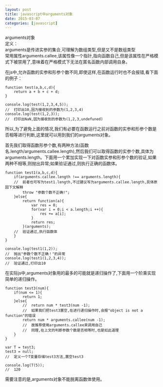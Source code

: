 ```yaml
---
layout: post
title: javascript中arguments对象
date: 2015-03-07
categories: [javascript]
---
```


arguments对象    
定义：   
arguments是传进实参的集合,可理解为数组类型,但是又不是数组类型   
常用属性arguments.callee,该属性像一个指针,指向函数自己,但是该属性在严格模式下被禁用了,意味着在严格模式下无法在匿名函数内部调用自身。

在js中,允许函数的实参和形参个数不同,即使这样,在函数运行时也不会报错,看下面的例子：

	function test(a,b,c,d){
        return a + b + c + d;
    }

	console.log(test(1,2,3,4,5));
	//	打印出10,因为接收到的参数为(1,2,3,4)
	console.log(test(1,2,3));
	//	打印出NaN,因为接收到的参数为(1,2,3,undefuned)

所以,为了避免上面的情况,我们有必要在函数运行之前对函数的实参和形参个数是否相等进行判断,这里就可以用到我们的arguments对象。

首先我们取得函数形参个数,有两种方法(函数名.length/arguments.callee.length),然后我们可以取得函数的实参个数,具体为arguments.length。下面用一个累加实现一下对函数实参和形参个数的验证,如果两种不相等,则抛出异常;如果验证通过,则执行正确的函数体。

	function test1(a,b,c,d){
        if(arguments.callee.length !== arguments.length){
        //	前者也可写为test1.length,不过建议写为arguments.callee.length,具体原因下文解释
            throw "参数个数不正确!";
        }else{
            return function(a){
                var res = 0;
                for(var i = 0;i < a.length;i ++){
                    res += a[i];
                }
                return res;
            }(arguments);
		//	验证通过,执行函数体
        }
    }

	console.log(test1(1,2));
	//	抛出"参数个数不正确！"的异常
	console.log(test1(1,2,3,4));
	//	验证通过,打印出10


在实际js中,arguments对象用的最多的可能就是递归操作了,下面用一个阶乘实现简单的递归操作。

    function test3(num){
        if(num <= 1){
            return 1;
        }else{
            //  return num * test3(num -1);
			//	如果我们把test3置空,在进行递归操作时,会报"object is not a function"的错误
            return num * arguments.callee(num -1);
			//	故推荐使用arguments.callee来调用自己
			//	同理,在上文的判断参数个数是否相等时,也是如此道理
        }
    }

    var T = test3;
    test3 = null;
	//	定义一个T变量存储test3方法,置空test3

    console.log(T(5));
	//	120

需要注意的是,arguments对象不能脱离函数体使用。